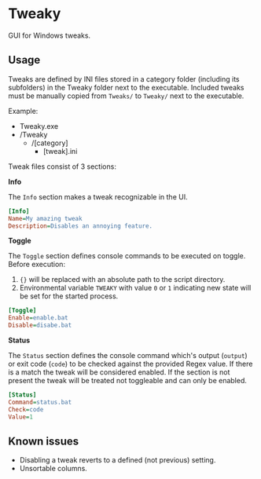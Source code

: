 # Tweaky
GUI for Windows tweaks.

## Usage

Tweaks are defined by INI files stored in a category folder (including its subfolders) in the Tweaky folder next to the executable. Included tweaks must be manually copied from `Tweaks/` to `Tweaky/` next to the executable.

Example:

* Tweaky.exe
* /Tweaky
	* /[category]
		* [tweak].ini

Tweak files consist of 3 sections:

**Info**

The `Info` section makes a tweak recognizable in the UI.

```ini
[Info]
Name=My amazing tweak
Description=Disables an annoying feature.
```

**Toggle**

The `Toggle` section defines console commands to be executed on toggle. Before execution:
1. `{}` will be replaced with an absolute path to the script directory.
2. Environmental variable `TWEAKY` with value `0` or `1` indicating new state will be set for the started process.

```ini
[Toggle]
Enable=enable.bat
Disable=disabe.bat
```

**Status**

The `Status` section defines the console command which's output (`output`) or exit code (`code`) to be checked against the provided Regex value. If there is a match the tweak will be considered enabled. If the section is not present the tweak will be treated not toggleable and can only be enabled.

```ini
[Status]
Command=status.bat
Check=code
Value=1
```

## Known issues

* Disabling a tweak reverts to a defined (not previous) setting.
* Unsortable columns.
